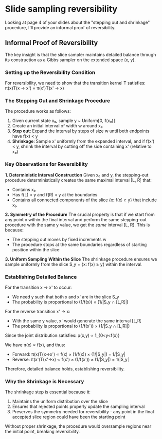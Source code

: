 # Slide sampling reversibility

Looking at page 4 of your slides about the "stepping out and shrinkage" procedure, I'll provide an informal proof of reversibility.

## Informal Proof of Reversibility

The key insight is that the slice sampler maintains detailed balance through its construction as a Gibbs sampler on the extended space (x, y).

### Setting up the Reversibility Condition

For reversibility, we need to show that the transition kernel T satisfies:
π(x)T(x → x') = π(x')T(x' → x)

### The Stepping Out and Shrinkage Procedure

The procedure works as follows:

1. Given current state x₀, sample y ~ Uniform[0, f(x₀)]
2. Create an initial interval of width w around x₀
3. **Step out**: Expand the interval by steps of size w until both endpoints have f(x) < y
4. **Shrinkage**: Sample x' uniformly from the expanded interval, and if f(x') < y, shrink the interval by cutting off the side containing x' (relative to x₀)

### Key Observations for Reversibility

**1. Deterministic Interval Construction**
Given x₀ and y, the stepping-out procedure deterministically creates the same maximal interval [L, R] that:

- Contains x₀
- Has f(L) < y and f(R) < y at the boundaries
- Contains all connected components of the slice {x: f(x) ≥ y} that include x₀

**2. Symmetry of the Procedure**
The crucial property is that if we start from any point x within the final interval and perform the same stepping-out procedure with the same y value, we get the *same* interval [L, R]. This is because:

- The stepping out moves by fixed increments w
- The procedure stops at the same boundaries regardless of starting position within the slice

**3. Uniform Sampling Within the Slice**
The shrinkage procedure ensures we sample uniformly from the slice S_y = {x: f(x) ≥ y} within the interval.

### Establishing Detailed Balance

For the transition x → x' to occur:

- We need y such that both x and x' are in the slice S_y
- The probability is proportional to (1/f(x)) × (1/|S_y ∩ [L,R]|)

For the reverse transition x' → x:

- With the same y value, x' would generate the same interval [L,R]
- The probability is proportional to (1/f(x')) × (1/|S_y ∩ [L,R]|)

Since the joint distribution satisfies:
p(x,y) ∝ 1_{0<y<f(x)}

We have π(x) ∝ f(x), and thus:

- Forward: π(x)T(x→x') ∝ f(x) × (1/f(x)) × (1/|S_y|) = 1/|S_y|
- Reverse: π(x')T(x'→x) ∝ f(x') × (1/f(x')) × (1/|S_y|) = 1/|S_y|

Therefore, detailed balance holds, establishing reversibility.

### Why the Shrinkage is Necessary

The shrinkage step is essential because it:

1. Maintains the uniform distribution over the slice
2. Ensures that rejected points properly update the sampling interval
3. Preserves the symmetry needed for reversibility - any point in the final accepted slice region could have been the starting point

Without proper shrinkage, the procedure would oversample regions near the initial point, breaking reversibility.
